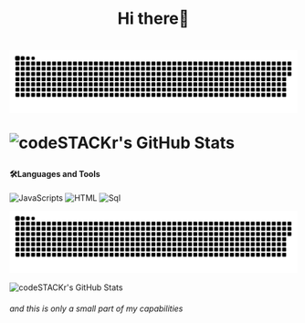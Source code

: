 <h1 align="center">Hi there👋<h1>

<p align="center">
<img width="600" src="assets/github-snake.svg" alt="snake"/>
</p>
<p align="left">
 <img alt="codeSTACKr's GitHub Stats" src="https://komarev.com/ghpvc/?username=your-github-BaggerFast&color=green" />
</p>
 
#### 🛠️Languages and Tools
![JavaScripts](https://img.shields.io/badge/-JavaScript-090909?style=flat&logo=JavaScript)
![HTML](https://img.shields.io/badge/-HTML-090909?style=flat&logo=html5)
![Sql](https://img.shields.io/badge/-SQL-090909?style=flat&logo=mysql)
 
 <p align="center">
<img width="600" src="assets/github-snake.svg" alt="snake"/>
</p>
<p align="left">
<img alt="codeSTACKr's GitHub Stats" src="https://komarev.com/ghpvc/?username=your-github-BaggerFast&color=green" />
</p>
 
###### and this is only a small part of my capabilities
